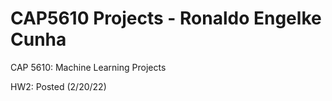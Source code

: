 # CAP5610 Projects - Ronaldo Engelke Cunha
CAP 5610: Machine Learning Projects

HW2: Posted (2/20/22)
